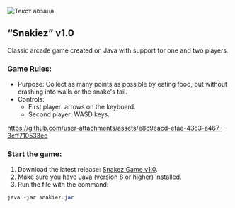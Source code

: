 ![Текст абзаца](https://github.com/user-attachments/assets/a1225f67-835d-48a5-bd3b-6a3cd7f71a45)

## “Snakiez” v1.0

Classic arcade game created on Java with support for one and two players.

### Game Rules:
- Purpose: Collect as many points as possible by eating food, but without crashing into walls or the snake's tail.
- Controls:
  - First player: arrows on the keyboard.
  - Second player: WASD keys.

https://github.com/user-attachments/assets/e8c9eacd-efae-43c3-a467-3cff710533ee

### Start the game:
1. Download the latest release: [Snakez Game v1.0](https://github.com/Katrusevich/Games/releases/tag/v1.0.0).
2. Make sure you have Java (version 8 or higher) installed.
3. Run the file with the command:
```java
java -jar snakiez.jar
